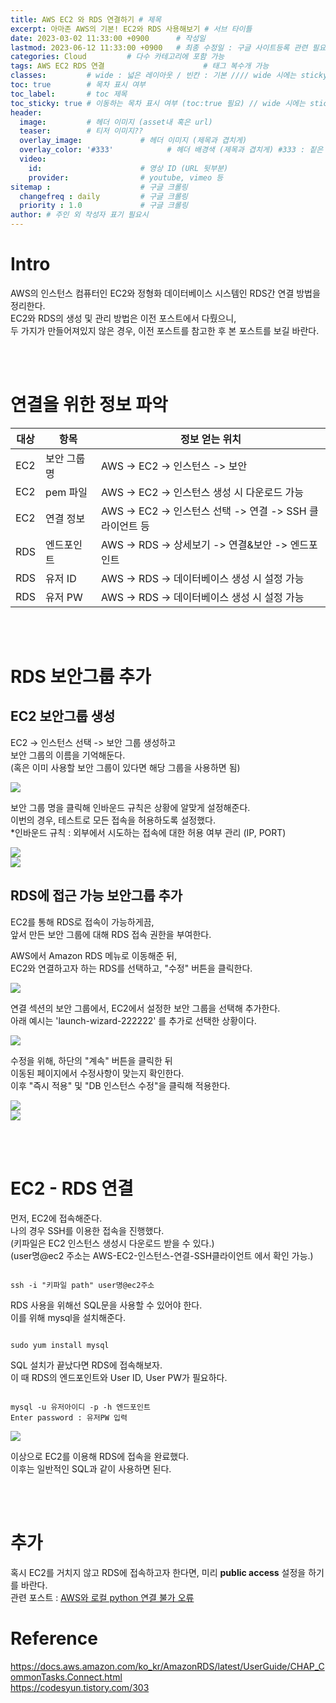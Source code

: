 ```yaml
---
title: AWS EC2 와 RDS 연결하기 # 제목
excerpt: 아마존 AWS의 기본! EC2와 RDS 사용해보기 # 서브 타이틀
date: 2023-03-02 11:33:00 +0900      # 작성일
lastmod: 2023-06-12 11:33:00 +0900   # 최종 수정일 : 구글 사이트등록 관련 필요
categories: Cloud         # 다수 카테고리에 포함 가능
tags: AWS EC2 RDS 연결                      # 태그 복수개 가능
classes:         # wide : 넓은 레이아웃 / 빈칸 : 기본 //// wide 시에는 sticky toc 불가
toc: true        # 목차 표시 여부
toc_label:       # toc 제목
toc_sticky: true # 이동하는 목차 표시 여부 (toc:true 필요) // wide 시에는 sticky toc 불가
header: 
  image:         # 헤더 이미지 (asset내 혹은 url)
  teaser:        # 티저 이미지??
  overlay_image:             # 헤더 이미지 (제목과 겹치게)
  overlay_color: '#333'            # 헤더 배경색 (제목과 겹치게) #333 : 짙은 회색
  video:
    id:                      # 영상 ID (URL 뒷부분)
    provider:                # youtube, vimeo 등
sitemap :                    # 구글 크롤링
  changefreq : daily         # 구글 크롤링
  priority : 1.0             # 구글 크롤링
author: # 주인 외 작성자 표기 필요시
---
```

<!--postNo: 20230302_002-->

# Intro
AWS의 인스턴스 컴퓨터인 EC2와 정형화 데이터베이스 시스템인 RDS간 연결 방법을 정리한다.  
EC2와 RDS의 생성 및 관리 방법은 이전 포스트에서 다뤘으니,  
두 가지가 만들어져있지 않은 경우, 이전 포스트를 참고한 후 본 포스트를 보길 바란다.  

<br>
<br>

# 연결을 위한 정보 파악

|대상|항목|정보 얻는 위치|
|---|---|---|
|EC2|보안 그룹 명|AWS -> EC2 -> 인스턴스 -> 보안|
|EC2|pem 파일|AWS -> EC2 -> 인스턴스 생성 시 다운로드 가능|
|EC2|연결 정보|AWS -> EC2 -> 인스턴스 선택 -> 연결 -> SSH 클라이언트 등|
|RDS|엔드포인트|AWS -> RDS -> 상세보기 -> 연결&보안 -> 엔드포인트|
|RDS|유저 ID|AWS -> RDS -> 데이터베이스 생성 시 설정 가능|
|RDS|유저 PW|AWS -> RDS -> 데이터베이스 생성 시 설정 가능|

<br>
<br>

# RDS 보안그룹 추가

## EC2 보안그룹 생성  

EC2 -> 인스턴스 선택 -> 보안 그룹 생성하고  
보안 그룹의 이름을 기억해둔다.  
(혹은 이미 사용할 보안 그룹이 있다면 해당 그룹을 사용하면 됨)  

![](/assets/images/20230302_002_001.png)  

보안 그룹 명을 클릭해 인바운드 규칙은 상황에 알맞게 설정해준다.  
이번의 경우, 테스트로 모든 접속을 허용하도록 설정했다.  
*인바운드 규칙 : 외부에서 시도하는 접속에 대한 허용 여부 관리 (IP, PORT)  

![](/assets/images/20230302_002_001.png)  
![](/assets/images/20230302_002_002.png)  


## RDS에 접근 가능 보안그룹 추가

EC2를 통해 RDS로 접속이 가능하게끔,  
앞서 만든 보안 그룹에 대해 RDS 접속 권한을 부여한다.  

AWS에서 Amazon RDS 메뉴로 이동해준 뒤,  
EC2와 연결하고자 하는 RDS를 선택하고, "수정" 버튼을 클릭한다.  

![](/assets/images/20230302_002_003.png)  

연결 섹션의 보안 그룹에서, EC2에서 설정한 보안 그룹을 선택해 추가한다.  
아래 예시는 'launch-wizard-222222' 를 추가로 선택한 상황이다.  

![](/assets/images/20230302_002_004.png)  

수정을 위해, 하단의 "계속" 버튼을 클릭한 뒤  
이동된 페이지에서 수정사항이 맞는지 확인한다.  
이후 "즉시 적용" 및 "DB 인스턴스 수정"을 클릭해 적용한다.  

![](/assets/images/20230302_002_005.png)  
![](/assets/images/20230302_002_006.png)  

<br>
<br>

# EC2 - RDS 연결

먼저, EC2에 접속해준다.  
나의 경우 SSH를 이용한 접속을 진행했다.  
(키파일은 EC2 인스턴스 생성시 다운로드 받을 수 있다.)  
(user명@ec2 주소는 AWS-EC2-인스턴스-연결-SSH클라이언트 에서 확인 가능.)

```terminal

ssh -i "키파일 path" user명@ec2주소

```

RDS 사용을 위해선 SQL문을 사용할 수 있어야 한다.  
이를 위해 mysql을 설치해준다.  

```terminal

sudo yum install mysql

```

SQL 설치가 끝났다면 RDS에 접속해보자.  
이 때 RDS의 엔드포인트와 User ID, User PW가 필요하다.

```terminal

mysql -u 유저아이디 -p -h 엔드포인트
Enter password : 유저PW 입력

```

![](/assets/images/20230302_002_007.png)  

이상으로 EC2를 이용해 RDS에 접속을 완료했다.  
이후는 일반적인 SQL과 같이 사용하면 된다.  

<br>
<br>

# 추가

혹시 EC2를 거치지 않고 RDS에 접속하고자 한다면, 미리 **public access** 설정을 하기를 바란다.  
관련 포스트 : [AWS와 로컬 python 연결 불가 오류](https://whdrns2013.github.io/troubleshooting/2023-03-05-20230305_001_AWS_cantconnect)  

# Reference
https://docs.aws.amazon.com/ko_kr/AmazonRDS/latest/UserGuide/CHAP_CommonTasks.Connect.html  
https://codesyun.tistory.com/303  

